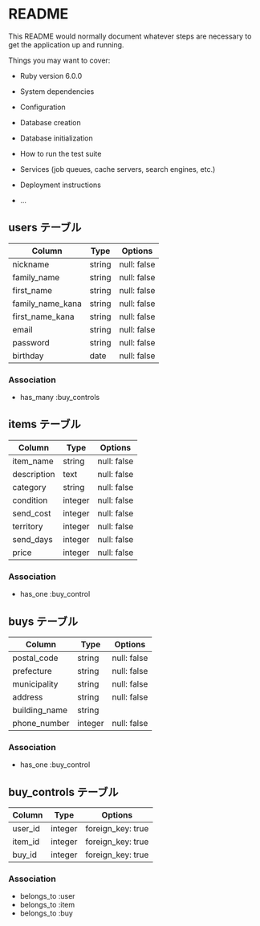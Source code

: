 # README

This README would normally document whatever steps are necessary to get the
application up and running.

Things you may want to cover:

* Ruby version
  6.0.0
* System dependencies

* Configuration

* Database creation

* Database initialization

* How to run the test suite

* Services (job queues, cache servers, search engines, etc.)

* Deployment instructions

* ...

## users テーブル

| Column           | Type     | Options     |
| ---------------- | -------- | ----------- |
| nickname         | string   | null: false |
| family_name      | string   | null: false |
| first_name       | string   | null: false |
| family_name_kana | string   | null: false |
| first_name_kana  | string   | null: false |
| email            | string   | null: false |
| password         | string   | null: false |
| birthday         | date     | null: false |

### Association

- has_many :buy_controls

## items テーブル

| Column      | Type    | Options           |
| ----------- | ------- | ----------------- |
| item_name   | string  | null: false       |
| description | text    | null: false       |
| category    | string  | null: false       |
| condition   | integer | null: false       |
| send_cost   | integer | null: false       |
| territory   | integer | null: false       |
| send_days   | integer | null: false       |
| price       | integer | null: false       |

### Association

- has_one :buy_control

## buys テーブル

| Column          | Type    | Options           |
| --------------- | ------- | ----------------- |
| postal_code     | string  | null: false       |
| prefecture      | string  | null: false       |
| municipality    | string  | null: false       |
| address         | string  | null: false       |
| building_name   | string  |                   |
| phone_number    | integer | null: false       |

### Association

- has_one :buy_control

## buy_controls テーブル

| Column          | Type    | Options           |
| --------------- | ------- | ----------------- |
| user_id         | integer | foreign_key: true |
| item_id         | integer | foreign_key: true |
| buy_id          | integer | foreign_key: true |

### Association

- belongs_to :user
- belongs_to :item
- belongs_to :buy